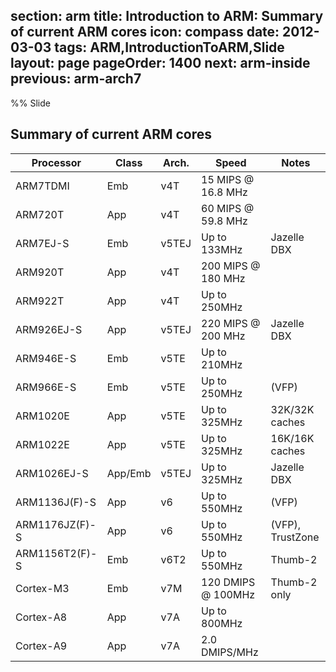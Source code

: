 section: arm
title: Introduction to ARM: Summary of current ARM cores
icon: compass
date: 2012-03-03
tags: ARM,IntroductionToARM,Slide
layout: page
pageOrder: 1400
next: arm-inside
previous: arm-arch7
----

%% Slide
  
## Summary of current ARM cores

| Processor      | Class   | Arch.  | Speed              | Notes            |
| -------------- | ------- | ------ | ------------------ | ---------------- |
| ARM7TDMI       | Emb     | v4T    | 15 MIPS @ 16.8 MHz |                  |
| ARM720T        | App     | v4T    | 60 MIPS @ 59.8 MHz |                  |
| ARM7EJ-S       | Emb     | v5TEJ  | Up to 133MHz       | Jazelle DBX      |
| ARM920T        | App     | v4T    | 200 MIPS @ 180 MHz |                  |
| ARM922T        | App     | v4T    | Up to 250MHz       |                  |
| ARM926EJ-S     | App     | v5TEJ  | 220 MIPS @ 200 MHz | Jazelle DBX      |
| ARM946E-S      | Emb     | v5TE   | Up to 210MHz       |                  |
| ARM966E-S      | Emb     | v5TE   | Up to 250MHz       | (VFP)            |
| ARM1020E       | App     | v5TE   | Up to 325MHz       | 32K/32K caches   |
| ARM1022E       | App     | v5TE   | Up to 325MHz       | 16K/16K caches   |
| ARM1026EJ-S    | App/Emb | v5TEJ  | Up to 325MHz       | Jazelle DBX      |
| ARM1136J(F)-S  | App     | v6     | Up to 550MHz       | (VFP)            |
| ARM1176JZ(F)-S | App     | v6     | Up to 550MHz       | (VFP), TrustZone |
| ARM1156T2(F)-S | Emb     | v6T2   | Up to 550MHz       | Thumb-2          |
| Cortex-M3      | Emb     | v7M    | 120 DMIPS @ 100MHz | Thumb-2 only     |
| Cortex-A8      | App     | v7A    | Up to 800MHz       |                  |
| Cortex-A9      | App     | v7A    | 2.0 DMIPS/MHz      |                  |
